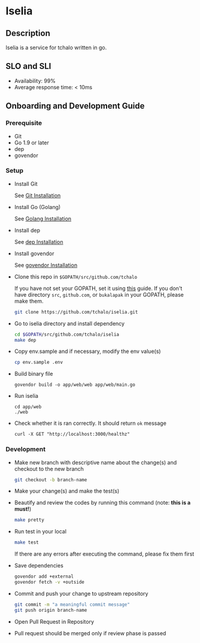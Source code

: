 # Iselia

## Description

Iselia is a service for tchalo written in go.

## SLO and SLI

- Availability: 99%
- Average response time: < 10ms

## Onboarding and Development Guide

### Prerequisite

- Git
- Go 1.9 or later
- dep
- govendor

### Setup

- Install Git

  See [Git Installation](https://git-scm.com/book/en/v2/Getting-Started-Installing-Git)

- Install Go (Golang)

  See [Golang Installation](https://golang.org/doc/install)

- Install dep

  See [dep Installation](https://github.com/golang/dep)

- Install govendor

  See [govendor Installation](https://github.com/kardianos/govendor)
  
- Clone this repo in `$GOPATH/src/github.com/tchalo`

  If you have not set your GOPATH, set it using [this](https://golang.org/doc/code.html#GOPATH) guide.
  If you don't have directory `src`, `github.com`, or `bukalapak` in your GOPATH, please make them.

  ```sh
  git clone https://github.com/tchalo/iselia.git
  ```

- Go to iselia directory and install dependency
  ```sh
  cd $GOPATH/src/github.com/tchalo/iselia
  make dep
  ```

- Copy env.sample and if necessary, modify the env value(s)

  ```sh
  cp env.sample .env
  ```

- Build binary file

    ```
    govendor build -o app/web/web app/web/main.go
    ```

- Run iselia

    ```
    cd app/web
    ./web
    ```

- Check whether it is ran correctly. It should return ```ok``` message

    ```
    curl -X GET "http://localhost:3000/healthz"
    ```

### Development

- Make new branch with descriptive name about the change(s) and checkout to the new branch

  ```sh
  git checkout -b branch-name
  ```

- Make your change(s) and make the test(s)

- Beautify and review the codes by running this command (note: **this is a must!**)

  ```sh
  make pretty
  ```
  
- Run test in your local

  ```sh
  make test
  ```

  If there are any errors after executing the command, please fix them first

- Save dependencies

  ```sh
  govendor add +external
  govendor fetch -v +outside
  ```

- Commit and push your change to upstream repository

  ```sh
  git commit -m "a meaningful commit message"
  git push origin branch-name
  ```

- Open Pull Request in Repository

- Pull request should be merged only if review phase is passed

